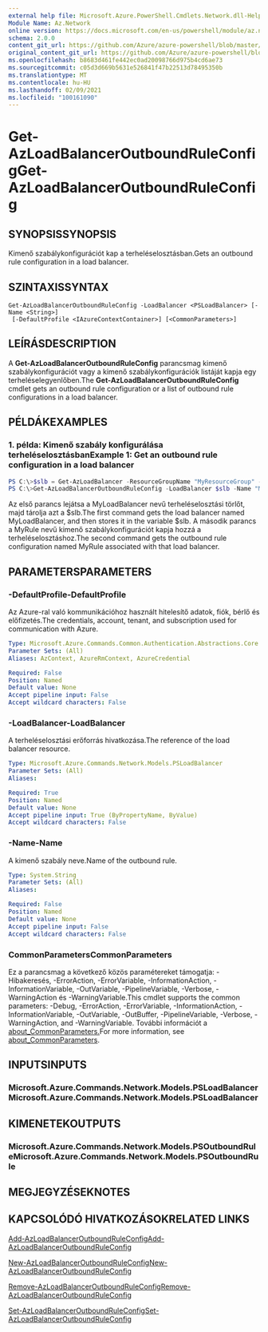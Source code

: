 ```yaml
---
external help file: Microsoft.Azure.PowerShell.Cmdlets.Network.dll-Help.xml
Module Name: Az.Network
online version: https://docs.microsoft.com/en-us/powershell/module/az.network/get-azloadbalanceroutboundruleconfig
schema: 2.0.0
content_git_url: https://github.com/Azure/azure-powershell/blob/master/src/Network/Network/help/Get-AzLoadBalancerOutboundRuleConfig.md
original_content_git_url: https://github.com/Azure/azure-powershell/blob/master/src/Network/Network/help/Get-AzLoadBalancerOutboundRuleConfig.md
ms.openlocfilehash: b8683d461fe442ec0ad20098766d975b4cd6ae73
ms.sourcegitcommit: c05d3d669b5631e526841f47b22513d78495350b
ms.translationtype: MT
ms.contentlocale: hu-HU
ms.lasthandoff: 02/09/2021
ms.locfileid: "100161090"
---
```

# <span data-ttu-id="0f8bd-101">Get-AzLoadBalancerOutboundRuleConfig</span><span class="sxs-lookup"><span data-stu-id="0f8bd-101">Get-AzLoadBalancerOutboundRuleConfig</span></span>

## <span data-ttu-id="0f8bd-102">SYNOPSIS</span><span class="sxs-lookup"><span data-stu-id="0f8bd-102">SYNOPSIS</span></span>
<span data-ttu-id="0f8bd-103">Kimenő szabálykonfigurációt kap a terheléselosztásban.</span><span class="sxs-lookup"><span data-stu-id="0f8bd-103">Gets an outbound rule configuration in a load balancer.</span></span>

## <span data-ttu-id="0f8bd-104">SZINTAXIS</span><span class="sxs-lookup"><span data-stu-id="0f8bd-104">SYNTAX</span></span>

```
Get-AzLoadBalancerOutboundRuleConfig -LoadBalancer <PSLoadBalancer> [-Name <String>]
 [-DefaultProfile <IAzureContextContainer>] [<CommonParameters>]
```

## <span data-ttu-id="0f8bd-105">LEÍRÁS</span><span class="sxs-lookup"><span data-stu-id="0f8bd-105">DESCRIPTION</span></span>
<span data-ttu-id="0f8bd-106">A **Get-AzLoadBalancerOutboundRuleConfig** parancsmag kimenő szabálykonfigurációt vagy a kimenő szabálykonfigurációk listáját kapja egy terheléselegyenlőben.</span><span class="sxs-lookup"><span data-stu-id="0f8bd-106">The **Get-AzLoadBalancerOutboundRuleConfig** cmdlet gets an outbound rule configuration or a list of outbound rule configurations in a load balancer.</span></span>

## <span data-ttu-id="0f8bd-107">PÉLDÁK</span><span class="sxs-lookup"><span data-stu-id="0f8bd-107">EXAMPLES</span></span>

### <span data-ttu-id="0f8bd-108">1. példa: Kimenő szabály konfigurálása terheléselosztásban</span><span class="sxs-lookup"><span data-stu-id="0f8bd-108">Example 1: Get an outbound rule configuration in a load balancer</span></span>
```powershell
PS C:\>$slb = Get-AzLoadBalancer -ResourceGroupName "MyResourceGroup" -Name "MyLoadBalancer"
PS C:\>Get-AzLoadBalancerOutboundRuleConfig -LoadBalancer $slb -Name "MyRule"
```

<span data-ttu-id="0f8bd-109">Az első parancs lejátsa a MyLoadBalancer nevű terheléselosztási törlőt, majd tárolja azt a $slb.</span><span class="sxs-lookup"><span data-stu-id="0f8bd-109">The first command gets the load balancer named MyLoadBalancer, and then stores it in the variable $slb.</span></span>
<span data-ttu-id="0f8bd-110">A második parancs a MyRule nevű kimenő szabálykonfigurációt kapja hozzá a terheléselosztáshoz.</span><span class="sxs-lookup"><span data-stu-id="0f8bd-110">The second command gets the outbound rule configuration named MyRule associated with that load balancer.</span></span>

## <span data-ttu-id="0f8bd-111">PARAMETERS</span><span class="sxs-lookup"><span data-stu-id="0f8bd-111">PARAMETERS</span></span>

### <span data-ttu-id="0f8bd-112">-DefaultProfile</span><span class="sxs-lookup"><span data-stu-id="0f8bd-112">-DefaultProfile</span></span>
<span data-ttu-id="0f8bd-113">Az Azure-ral való kommunikációhoz használt hitelesítő adatok, fiók, bérlő és előfizetés.</span><span class="sxs-lookup"><span data-stu-id="0f8bd-113">The credentials, account, tenant, and subscription used for communication with Azure.</span></span>

```yaml
Type: Microsoft.Azure.Commands.Common.Authentication.Abstractions.Core.IAzureContextContainer
Parameter Sets: (All)
Aliases: AzContext, AzureRmContext, AzureCredential

Required: False
Position: Named
Default value: None
Accept pipeline input: False
Accept wildcard characters: False
```

### <span data-ttu-id="0f8bd-114">-LoadBalancer</span><span class="sxs-lookup"><span data-stu-id="0f8bd-114">-LoadBalancer</span></span>
<span data-ttu-id="0f8bd-115">A terheléselosztási erőforrás hivatkozása.</span><span class="sxs-lookup"><span data-stu-id="0f8bd-115">The reference of the load balancer resource.</span></span>

```yaml
Type: Microsoft.Azure.Commands.Network.Models.PSLoadBalancer
Parameter Sets: (All)
Aliases:

Required: True
Position: Named
Default value: None
Accept pipeline input: True (ByPropertyName, ByValue)
Accept wildcard characters: False
```

### <span data-ttu-id="0f8bd-116">-Name</span><span class="sxs-lookup"><span data-stu-id="0f8bd-116">-Name</span></span>
<span data-ttu-id="0f8bd-117">A kimenő szabály neve.</span><span class="sxs-lookup"><span data-stu-id="0f8bd-117">Name of the outbound rule.</span></span>

```yaml
Type: System.String
Parameter Sets: (All)
Aliases:

Required: False
Position: Named
Default value: None
Accept pipeline input: False
Accept wildcard characters: False
```

### <span data-ttu-id="0f8bd-118">CommonParameters</span><span class="sxs-lookup"><span data-stu-id="0f8bd-118">CommonParameters</span></span>
<span data-ttu-id="0f8bd-119">Ez a parancsmag a következő közös paramétereket támogatja: -Hibakeresés, -ErrorAction, -ErrorVariable, -InformationAction, -InformationVariable, -OutVariable, -PipelineVariable, -Verbose, -WarningAction és -WarningVariable.</span><span class="sxs-lookup"><span data-stu-id="0f8bd-119">This cmdlet supports the common parameters: -Debug, -ErrorAction, -ErrorVariable, -InformationAction, -InformationVariable, -OutVariable, -OutBuffer, -PipelineVariable, -Verbose, -WarningAction, and -WarningVariable.</span></span> <span data-ttu-id="0f8bd-120">További információt a [about_CommonParameters.](http://go.microsoft.com/fwlink/?LinkID=113216)</span><span class="sxs-lookup"><span data-stu-id="0f8bd-120">For more information, see [about_CommonParameters](http://go.microsoft.com/fwlink/?LinkID=113216).</span></span>

## <span data-ttu-id="0f8bd-121">INPUTS</span><span class="sxs-lookup"><span data-stu-id="0f8bd-121">INPUTS</span></span>

### <span data-ttu-id="0f8bd-122">Microsoft.Azure.Commands.Network.Models.PSLoadBalancer</span><span class="sxs-lookup"><span data-stu-id="0f8bd-122">Microsoft.Azure.Commands.Network.Models.PSLoadBalancer</span></span>

## <span data-ttu-id="0f8bd-123">KIMENETEK</span><span class="sxs-lookup"><span data-stu-id="0f8bd-123">OUTPUTS</span></span>

### <span data-ttu-id="0f8bd-124">Microsoft.Azure.Commands.Network.Models.PSOutboundRule</span><span class="sxs-lookup"><span data-stu-id="0f8bd-124">Microsoft.Azure.Commands.Network.Models.PSOutboundRule</span></span>

## <span data-ttu-id="0f8bd-125">MEGJEGYZÉSEK</span><span class="sxs-lookup"><span data-stu-id="0f8bd-125">NOTES</span></span>

## <span data-ttu-id="0f8bd-126">KAPCSOLÓDÓ HIVATKOZÁSOK</span><span class="sxs-lookup"><span data-stu-id="0f8bd-126">RELATED LINKS</span></span>

[<span data-ttu-id="0f8bd-127">Add-AzLoadBalancerOutboundRuleConfig</span><span class="sxs-lookup"><span data-stu-id="0f8bd-127">Add-AzLoadBalancerOutboundRuleConfig</span></span>](./Add-AzLoadBalancerOutboundRuleConfig.md)

[<span data-ttu-id="0f8bd-128">New-AzLoadBalancerOutboundRuleConfig</span><span class="sxs-lookup"><span data-stu-id="0f8bd-128">New-AzLoadBalancerOutboundRuleConfig</span></span>](./New-AzLoadBalancerOutboundRuleConfig.md)

[<span data-ttu-id="0f8bd-129">Remove-AzLoadBalancerOutboundRuleConfig</span><span class="sxs-lookup"><span data-stu-id="0f8bd-129">Remove-AzLoadBalancerOutboundRuleConfig</span></span>](./Remove-AzLoadBalancerOutboundRuleConfig.md)

[<span data-ttu-id="0f8bd-130">Set-AzLoadBalancerOutboundRuleConfig</span><span class="sxs-lookup"><span data-stu-id="0f8bd-130">Set-AzLoadBalancerOutboundRuleConfig</span></span>](./Set-AzLoadBalancerOutboundRuleConfig.md)
